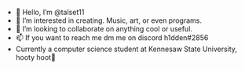 - 👋 Hello, I’m @talset11
- 👀 I’m interested in creating. Music, art, or even programs.
- 💞️ I’m looking to collaborate on anything cool or useful.
- 📫 If you want to reach me dm me on discord h1dden#2856
- Currently a computer science student at Kennesaw State University, hooty hoot🦉


